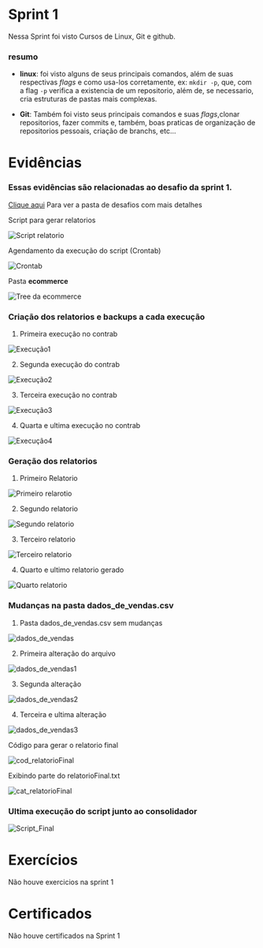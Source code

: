 # Sprint 1
Nessa Sprint foi visto Cursos de Linux, Git e github.
### resumo
- **linux**: foi visto alguns de seus principais comandos, além de suas respectivas *flags* e como usa-los corretamente, ex: ```mkdir -p```, que, com a flag ```-p``` verifica a existencia de um repositorio, além de, se necessario, cria estruturas de pastas mais complexas.

- **Git**: Também foi visto seus principais comandos e suas *flags*,clonar repositorios, fazer commits e, também, boas praticas de organização de repositorios pessoais, criação de branchs, etc...
# Evidências
 ### Essas evidências são relacionadas ao desafio da sprint 1.
 [Clique aqui](https://github.com/L3onVictor/PB-LEONARDO-OLIVEIRA/tree/main/Sprint1/Desafio) Para ver a pasta de desafios com mais detalhes

Script para gerar relatorios

![Script relatorio](evidencias/script_codigo.png)

Agendamento da execução do script (Crontab)

![Crontab](evidencias/crontab.png)

Pasta **ecommerce**

![Tree da ecommerce](evidencias/tree_ecommerce01.png)

### Criação dos relatorios e backups a cada execução
1. Primeira execução no contrab

![Execução1](evidencias/tree_execucao01.png)

2. Segunda execução do contrab

![Execução2](evidencias/tree_execucao02.png)

3. Terceira execução no contrab

![Execução3](evidencias/tree_execucao03.png)

4. Quarta e ultima execução no contrab

![Execução4](evidencias/tree_execucao04.png)
### Geração dos relatorios

1. Primeiro Relatorio

![Primeiro relarotio](evidencias/relatorio01.png)

2. Segundo relatorio

![Segundo relatorio](evidencias/relatorio02.png)

3. Terceiro relatorio

![Terceiro relatorio](evidencias/relatorio03.png)

4. Quarto e ultimo relatorio gerado

![Quarto relatorio](evidencias/relatorio04.png)
### Mudanças na pasta **dados_de_vendas.csv**
1. Pasta dados_de_vendas.csv sem mudanças

![dados_de_vendas](evidencias/dados_vendas01.png)

2. Primeira alteração do arquivo

![dados_de_vendas1](evidencias/dados_vendas02.png)

3. Segunda alteração

![dados_de_vendas2](evidencias/dados_vendas03.png)

4. Terceira e ultima alteração

![dados_de_vendas3](evidencias/dados_vendas04.png)


Código para gerar o relatorio final

![cod_relatorioFinal](evidencias/consolidador.png)

Exibindo parte do relatorioFinal.txt

![cat_relatorioFinal](evidencias/cat_relatorioFinal.png)

### Ultima execução do script junto ao consolidador
![Script_Final](evidencias/relatorioFinal.png)
# Exercícios
Não houve exercicios na sprint 1

# Certificados
Não houve certificados na Sprint 1
